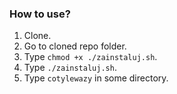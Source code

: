 ### How to use?
1. Clone.
2. Go to cloned repo folder.
3. Type `chmod +x ./zainstaluj.sh`.
4. Type `./zainstaluj.sh`.
5. Type `cotylewazy` in some directory.
